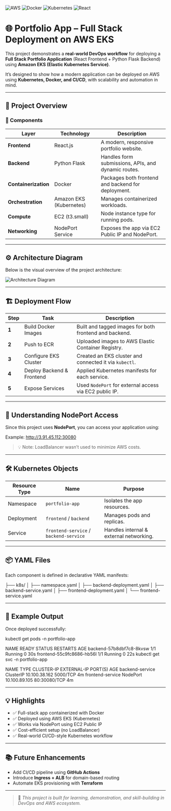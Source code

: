 ![AWS](https://img.shields.io/badge/AWS-EKS-orange)
![Docker](https://img.shields.io/badge/Docker-Enabled-blue)
![Kubernetes](https://img.shields.io/badge/Kubernetes-Active-326ce5)
![React](https://img.shields.io/badge/Frontend-React.js-61dafb)

# 🌐 Portfolio App – Full Stack Deployment on AWS EKS

This project demonstrates a **real-world DevOps workflow** for deploying a **Full Stack Portfolio Application** (React Frontend + Python Flask Backend) using **Amazon EKS (Elastic Kubernetes Service)**.

It’s designed to show how a modern application can be deployed on AWS using **Kubernetes, Docker, and CI/CD**, with scalability and automation in mind.

---

## 🚀 Project Overview

### 🧩 Components
| Layer | Technology | Description |
|-------|-------------|--------------|
| **Frontend** | React.js | A modern, responsive portfolio website. |
| **Backend** | Python Flask | Handles form submissions, APIs, and dynamic routes. |
| **Containerization** | Docker | Packages both frontend and backend for deployment. |
| **Orchestration** | Amazon EKS (Kubernetes) | Manages containerized workloads. |
| **Compute** | EC2 (t3.small) | Node instance type for running pods. |
| **Networking** | NodePort Service | Exposes the app via EC2 Public IP and NodePort. |

---

## ⚙️ Architecture Diagram

Below is the visual overview of the project architecture:

![Architecture Diagram](A_flowchart-style_architecture_diagram_illustrates.png)

---

## 🏗️ Deployment Flow

| Step | Task | Description |
|------|------|--------------|
| **1** | Build Docker Images | Built and tagged images for both frontend and backend. |
| **2** | Push to ECR | Uploaded images to AWS Elastic Container Registry. |
| **3** | Configure EKS Cluster | Created an EKS cluster and connected it via `kubectl`. |
| **4** | Deploy Backend & Frontend | Applied Kubernetes manifests for each service. |
| **5** | Expose Services | Used `NodePort` for external access via EC2 public IP. |

---

## 🧠 Understanding NodePort Access

Since this project uses **NodePort**, you can access your application using:

Example: http://3.91.45.112:30080


> 💡 Note: LoadBalancer wasn’t used to minimize AWS costs.

---

## 🛠️ Kubernetes Objects

| Resource Type | Name | Purpose |
|----------------|------|----------|
| Namespace | `portfolio-app` | Isolates the app resources. |
| Deployment | `frontend` / `backend` | Manages pods and replicas. |
| Service | `frontend-service` / `backend-service` | Handles internal & external networking. |

---

## 📦 YAML Files

Each component is defined in declarative YAML manifests:

├── k8s/
│ ├── namespace.yaml
│ ├── backend-deployment.yaml
│ ├── backend-service.yaml
│ ├── frontend-deployment.yaml
│ └── frontend-service.yaml


---

## 🧩 Example Output

Once deployed successfully:

kubectl get pods -n portfolio-app

NAME READY STATUS RESTARTS AGE
backend-57b8dbf7c8-8kvsw 1/1 Running 0 30s
frontend-55c9fc8686-hb56l 1/1 Running 0 22s
kubectl get svc -n portfolio-app

NAME TYPE CLUSTER-IP EXTERNAL-IP PORT(S) AGE
backend-service ClusterIP 10.100.38.162 <none> 5000/TCP 4m
frontend-service NodePort 10.100.89.105 <none> 80:30080/TCP 4m


---

## 💡 Highlights

- ✅ Full-stack app containerized with Docker  
- ✅ Deployed using AWS EKS (Kubernetes)  
- ✅ Works via NodePort using EC2 Public IP  
- ✅ Cost-efficient setup (no LoadBalancer)  
- ✅ Real-world CI/CD-style Kubernetes workflow  

---

## 📚 Future Enhancements

- Add CI/CD pipeline using **GitHub Actions**  
- Introduce **Ingress + ALB** for domain-based routing  
- Automate EKS provisioning with **Terraform**

---

> 🌱 *This project is built for learning, demonstration, and skill-building in DevOps and AWS ecosystem.*


